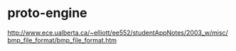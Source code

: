 # proto-engine
http://www.ece.ualberta.ca/~elliott/ee552/studentAppNotes/2003_w/misc/bmp_file_format/bmp_file_format.htm

